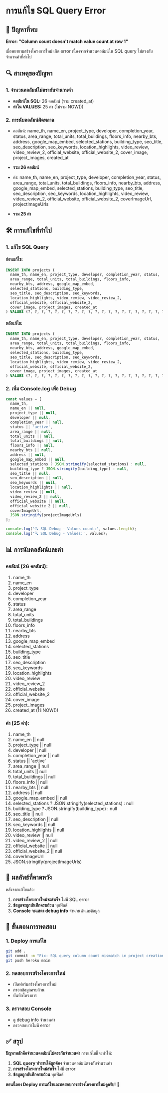 # การแก้ไข SQL Query Error

## 🚨 ปัญหาที่พบ

**Error: "Column count doesn't match value count at row 1"**

เมื่อพยายามสร้างโครงการใหม่ เกิด error เนื่องจากจำนวนคอลัมน์ใน SQL query ไม่ตรงกับจำนวนค่าที่ส่งไป

## 🔍 สาเหตุของปัญหา

### 1. **จำนวนคอลัมน์ไม่ตรงกับจำนวนค่า**
- **คอลัมน์ใน SQL:** 26 คอลัมน์ (รวม created_at)
- **ค่าใน VALUES:** 25 ค่า (ไม่รวม NOW())

### 2. **การนับคอลัมน์ผิดพลาด**
- คอลัมน์: name_th, name_en, project_type, developer, completion_year, status, area_range, total_units, total_buildings, floors_info, nearby_bts, address, google_map_embed, selected_stations, building_type, seo_title, seo_description, seo_keywords, location_highlights, video_review, video_review_2, official_website, official_website_2, cover_image, project_images, created_at
- **รวม 26 คอลัมน์**

- ค่า: name_th, name_en, project_type, developer, completion_year, status, area_range, total_units, total_buildings, floors_info, nearby_bts, address, google_map_embed, selected_stations, building_type, seo_title, seo_description, seo_keywords, location_highlights, video_review, video_review_2, official_website, official_website_2, coverImageUrl, projectImageUrls
- **รวม 25 ค่า**

## 🛠️ การแก้ไขที่ทำไป

### 1. **แก้ไข SQL Query**

#### ก่อนแก้ไข:
```sql
INSERT INTO projects (
  name_th, name_en, project_type, developer, completion_year, status,
  area_range, total_units, total_buildings, floors_info,
  nearby_bts, address, google_map_embed,
  selected_stations, building_type,
  seo_title, seo_description, seo_keywords,
  location_highlights, video_review, video_review_2, 
  official_website, official_website_2, 
  cover_image, project_images, created_at
) VALUES (?, ?, ?, ?, ?, ?, ?, ?, ?, ?, ?, ?, ?, ?, ?, ?, ?, ?, ?, ?, ?, ?, NOW())
```

#### หลังแก้ไข:
```sql
INSERT INTO projects (
  name_th, name_en, project_type, developer, completion_year, status,
  area_range, total_units, total_buildings, floors_info,
  nearby_bts, address, google_map_embed,
  selected_stations, building_type,
  seo_title, seo_description, seo_keywords,
  location_highlights, video_review, video_review_2, 
  official_website, official_website_2, 
  cover_image, project_images, created_at
) VALUES (?, ?, ?, ?, ?, ?, ?, ?, ?, ?, ?, ?, ?, ?, ?, ?, ?, ?, ?, ?, ?, ?, ?, ?, NOW())
```

### 2. **เพิ่ม Console.log เพื่อ Debug**

```javascript
const values = [
  name_th, 
  name_en || null, 
  project_type || null, 
  developer || null, 
  completion_year || null,
  status || 'active',
  area_range || null,
  total_units || null,
  total_buildings || null,
  floors_info || null,
  nearby_bts || null,
  address || null,
  google_map_embed || null,
  selected_stations ? JSON.stringify(selected_stations) : null,
  building_type ? JSON.stringify(building_type) : null,
  seo_title || null,
  seo_description || null,
  seo_keywords || null,
  location_highlights || null,
  video_review || null,
  video_review_2 || null,
  official_website || null,
  official_website_2 || null,
  coverImageUrl,
  JSON.stringify(projectImageUrls)
];

console.log('🔍 SQL Debug - Values count:', values.length);
console.log('🔍 SQL Debug - Values:', values);
```

## 📊 การนับคอลัมน์และค่า

### **คอลัมน์ (26 คอลัมน์):**
1. name_th
2. name_en
3. project_type
4. developer
5. completion_year
6. status
7. area_range
8. total_units
9. total_buildings
10. floors_info
11. nearby_bts
12. address
13. google_map_embed
14. selected_stations
15. building_type
16. seo_title
17. seo_description
18. seo_keywords
19. location_highlights
20. video_review
21. video_review_2
22. official_website
23. official_website_2
24. cover_image
25. project_images
26. created_at (ใช้ NOW())

### **ค่า (25 ค่า):**
1. name_th
2. name_en || null
3. project_type || null
4. developer || null
5. completion_year || null
6. status || 'active'
7. area_range || null
8. total_units || null
9. total_buildings || null
10. floors_info || null
11. nearby_bts || null
12. address || null
13. google_map_embed || null
14. selected_stations ? JSON.stringify(selected_stations) : null
15. building_type ? JSON.stringify(building_type) : null
16. seo_title || null
17. seo_description || null
18. seo_keywords || null
19. location_highlights || null
20. video_review || null
21. video_review_2 || null
22. official_website || null
23. official_website_2 || null
24. coverImageUrl
25. JSON.stringify(projectImageUrls)

## 🎯 ผลลัพธ์ที่คาดหวัง

หลังจากแก้ไขแล้ว:
1. **การสร้างโครงการใหม่จะสำเร็จ** ไม่มี SQL error
2. **ข้อมูลจะถูกบันทึกครบถ้วน** ทุกฟิลด์
3. **Console จะแสดง debug info** จำนวนค่าและข้อมูล

## 📝 ขั้นตอนการทดสอบ

### 1. **Deploy การแก้ไข**
```bash
git add .
git commit -m "Fix: SQL query column count mismatch in project creation"
git push heroku main
```

### 2. **ทดสอบการสร้างโครงการใหม่**
- เปิดฟอร์มสร้างโครงการใหม่
- กรอกข้อมูลครบถ้วน
- บันทึกโครงการ

### 3. **ตรวจสอบ Console**
- ดู debug info จำนวนค่า
- ตรวจสอบว่าไม่มี error

## ✅ สรุป

**ปัญหาหลักคือจำนวนคอลัมน์ไม่ตรงกับจำนวนค่า** การแก้ไขนี้จะทำให้:

1. **SQL query ทำงานได้ถูกต้อง** จำนวนคอลัมน์ตรงกับจำนวนค่า
2. **การสร้างโครงการใหม่สำเร็จ** ไม่มี error
3. **ข้อมูลถูกบันทึกครบถ้วน** ทุกฟิลด์

**ตอนนี้ลอง Deploy การแก้ไขและทดสอบการสร้างโครงการใหม่ดูครับ!** 🚀
















